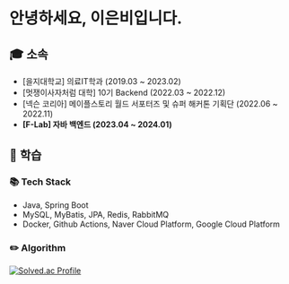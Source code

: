 # 안녕하세요, 이은비입니다.

## 🎓 소속
- [을지대학교] 의료IT학과 (2019.03 ~ 2023.02)
- [멋쟁이사자처럼 대학] 10기 Backend (2022.03 ~ 2022.12)
- [넥슨 코리아] 메이플스토리 월드 서포터즈 및 슈퍼 해커톤 기획단 (2022.06 ~ 2022.11)
- **[F-Lab] 자바 백엔드 (2023.04 ~ 2024.01)**

## 📝 학습 
### 📚 Tech Stack
- Java, Spring Boot
- MySQL, MyBatis, JPA, Redis, RabbitMQ
- Docker, Github Actions, Naver Cloud Platform, Google Cloud Platform

### ✏️ Algorithm
[![Solved.ac Profile](http://mazassumnida.wtf/api/v2/generate_badge?boj=pask220)](https://solved.ac/pask220/)
